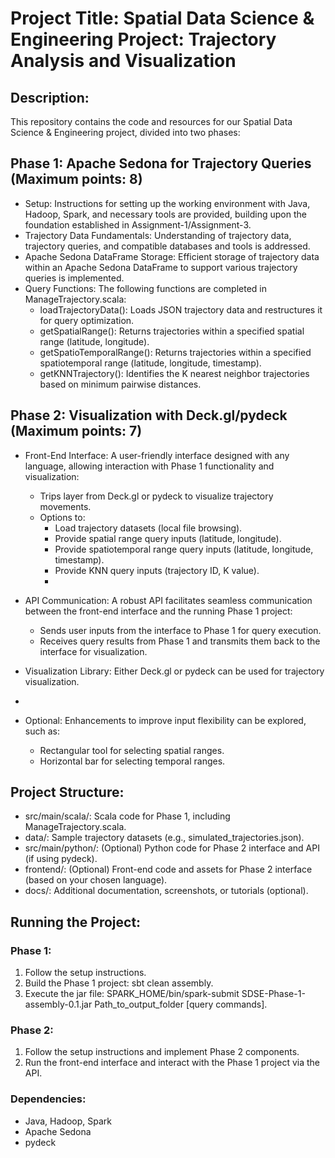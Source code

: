 # Project Title: Spatial Data Science & Engineering Project: Trajectory Analysis and Visualization

## Description:

This repository contains the code and resources for our Spatial Data Science & Engineering project, divided into two phases:
## Phase 1: Apache Sedona for Trajectory Queries (Maximum points: 8)

* Setup: Instructions for setting up the working environment with Java, Hadoop, Spark, and necessary tools are provided, building upon the foundation established in Assignment-1/Assignment-3.
* Trajectory Data Fundamentals: Understanding of trajectory data, trajectory queries, and compatible databases and tools is addressed.
* Apache Sedona DataFrame Storage: Efficient storage of trajectory data within an Apache Sedona DataFrame to support various trajectory queries is implemented.
* Query Functions: The following functions are completed in ManageTrajectory.scala:
    * loadTrajectoryData(): Loads JSON trajectory data and restructures it for query optimization.
    * getSpatialRange(): Returns trajectories within a specified spatial range (latitude, longitude).
    * getSpatioTemporalRange(): Returns trajectories within a specified spatiotemporal range (latitude, longitude, timestamp).
    * getKNNTrajectory(): Identifies the K nearest neighbor trajectories based on minimum pairwise distances.

## Phase 2: Visualization with Deck.gl/pydeck (Maximum points: 7)

* Front-End Interface: A user-friendly interface designed with any language, allowing interaction with Phase 1 functionality and visualization:
    * Trips layer from Deck.gl or pydeck to visualize trajectory movements.
    * Options to:
        * Load trajectory datasets (local file browsing).
        * Provide spatial range query inputs (latitude, longitude).
        * Provide spatiotemporal range query inputs (latitude, longitude, timestamp).
        * Provide KNN query inputs (trajectory ID, K value).
        * 
* API Communication: A robust API facilitates seamless communication between the front-end interface and the running Phase 1 project:
    * Sends user inputs from the interface to Phase 1 for query execution.
    * Receives query results from Phase 1 and transmits them back to the interface for visualization.
  
* Visualization Library: Either Deck.gl or pydeck can be used for trajectory visualization.
* 
* Optional: Enhancements to improve input flexibility can be explored, such as:
    * Rectangular tool for selecting spatial ranges.
    * Horizontal bar for selecting temporal ranges.

 
## Project Structure:

* src/main/scala/: Scala code for Phase 1, including ManageTrajectory.scala.
* data/: Sample trajectory datasets (e.g., simulated_trajectories.json).
* src/main/python/: (Optional) Python code for Phase 2 interface and API (if using pydeck).
* frontend/: (Optional) Front-end code and assets for Phase 2 interface (based on your chosen language).
* docs/: Additional documentation, screenshots, or tutorials (optional).

  
## Running the Project:

### Phase 1:

 1. Follow the setup instructions.
 2. Build the Phase 1 project: sbt clean assembly.
 3. Execute the jar file: SPARK_HOME/bin/spark-submit SDSE-Phase-1-assembly-0.1.jar Path_to_output_folder [query commands].

### Phase 2:

1. Follow the setup instructions and implement Phase 2 components.
2. Run the front-end interface and interact with the Phase 1 project via the API.

### Dependencies:

* Java, Hadoop, Spark
* Apache Sedona
* pydeck
